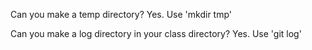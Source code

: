 Can you make a temp directory? Yes. Use 'mkdir tmp'

Can you make a log directory in your class directory? Yes. Use 'git log'
